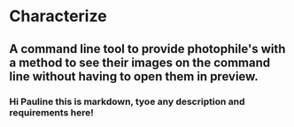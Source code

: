 # Characterize

## A command line tool to provide photophile's with a method to see their images on the command line without having to open them in preview.

### Hi Pauline this is markdown, tyoe any description and requirements here! 
